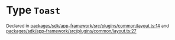 # Type `Toast`
<sub>Declared in [packages/sdk/app-framework/src/plugins/common/layout.ts:14](https://github.com/dxos/dxos/blob/5d7baccd2e/packages/sdk/app-framework/src/plugins/common/layout.ts#L14) and [packages/sdk/app-framework/src/plugins/common/layout.ts:27](https://github.com/dxos/dxos/blob/5d7baccd2e/packages/sdk/app-framework/src/plugins/common/layout.ts#L27)</sub>






